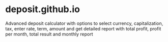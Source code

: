 # deposit.github.io
Advanced deposit calculator with options to select currency, capitalization, tax, enter rate, term, amount and get detailed report with total profit, profit per month, total result and monthly report
